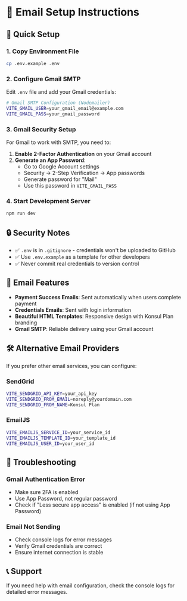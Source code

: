 # 📧 Email Setup Instructions

## 🚀 Quick Setup

### 1. Copy Environment File
```bash
cp .env.example .env
```

### 2. Configure Gmail SMTP
Edit `.env` file and add your Gmail credentials:

```bash
# Gmail SMTP Configuration (Nodemailer)
VITE_GMAIL_USER=your_gmail_email@example.com
VITE_GMAIL_PASS=your_gmail_password
```

### 3. Gmail Security Setup
For Gmail to work with SMTP, you need to:

1. **Enable 2-Factor Authentication** on your Gmail account
2. **Generate an App Password**:
   - Go to Google Account settings
   - Security → 2-Step Verification → App passwords
   - Generate password for "Mail"
   - Use this password in `VITE_GMAIL_PASS`

### 4. Start Development Server
```bash
npm run dev
```

## 🔒 Security Notes

- ✅ `.env` is in `.gitignore` - credentials won't be uploaded to GitHub
- ✅ Use `.env.example` as a template for other developers
- ✅ Never commit real credentials to version control

## 📧 Email Features

- **Payment Success Emails**: Sent automatically when users complete payment
- **Credentials Emails**: Sent with login information
- **Beautiful HTML Templates**: Responsive design with Konsul Plan branding
- **Gmail SMTP**: Reliable delivery using your Gmail account

## 🛠️ Alternative Email Providers

If you prefer other email services, you can configure:

### SendGrid
```bash
VITE_SENDGRID_API_KEY=your_api_key
VITE_SENDGRID_FROM_EMAIL=noreply@yourdomain.com
VITE_SENDGRID_FROM_NAME=Konsul Plan
```

### EmailJS
```bash
VITE_EMAILJS_SERVICE_ID=your_service_id
VITE_EMAILJS_TEMPLATE_ID=your_template_id
VITE_EMAILJS_USER_ID=your_user_id
```

## 🚨 Troubleshooting

### Gmail Authentication Error
- Make sure 2FA is enabled
- Use App Password, not regular password
- Check if "Less secure app access" is enabled (if not using App Password)

### Email Not Sending
- Check console logs for error messages
- Verify Gmail credentials are correct
- Ensure internet connection is stable

## 📞 Support

If you need help with email configuration, check the console logs for detailed error messages.

